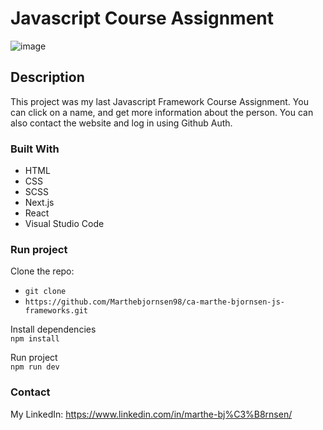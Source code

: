 # Javascript Course Assignment

![image](https://cute-dasik-066857.netlify.app/img/Mockup_JS-CA.jpg)

## Description
This project was my last Javascript Framework Course Assignment. You can click on a name, and get more information about the person. You can also contact the website and log in using Github Auth. 


### Built With
- HTML
- CSS
- SCSS
- Next.js
- React
- Visual Studio Code

### Run project

Clone the repo:
<br/>
- ```git clone```
- ```https://github.com/Marthebjornsen98/ca-marthe-bjornsen-js-frameworks.git```

Install dependencies
<br/>
```npm install```

Run project
<br/>
```npm run dev```


### Contact
My LinkedIn: https://www.linkedin.com/in/marthe-bj%C3%B8rnsen/
